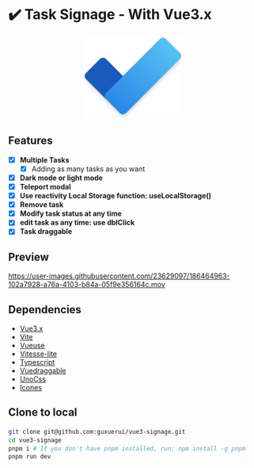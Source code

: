 
# ✔️ Task Signage - With Vue3.x

<p align="center"><img src="./public/To_Do.png" style="width: 200px" /></p>


## Features

- [x] **Multiple Tasks**
  - [x] Adding as many tasks as you want
- [x] **Dark mode or light mode**
- [x] **Teleport modal**
- [x] **Use reactivity Local Storage function: useLocalStorage()**
- [x] **Remove task**
- [x] **Modify task status at any time**
- [x] **edit task as any time: use dblClick**
- [x] **Task draggable**

## Preview


https://user-images.githubusercontent.com/23629097/186464963-102a7928-a76a-4103-b84a-05f9e356164c.mov


## Dependencies

- [Vue3.x](https://cn.vuejs.org/guide/introduction.html)
- [Vite](https://vitejs.dev/guide)
- [Vueuse](https://vueuse.org)
- [Vitesse-lite](https://github.com/antfu/vitesse-lite)
- [Typescript](https://www.typescriptlang.org)
- [Vuedraggable](https://github.com/SortableJS/vue.draggable.next)
- [UnoCss](https://uno.antfu.me)
- [Icones](https://icones.js.org)

## Clone to local

```bash
git clone git@github.com:guxuerui/vue3-signage.git
cd vue3-signage
pnpm i # If you don't have pnpm installed, run: npm install -g pnpm
pnpm run dev
```
